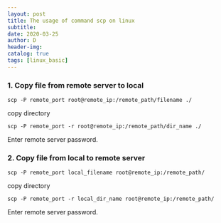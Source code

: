 ```yaml
---
layout: post
title: The usage of command scp on linux
subtitle:
date: 2020-03-25
author: D
header-img:
catalog: true
tags: [linux_basic]
---
```

### 1. Copy file from remote server to local
```
scp -P remote_port root@remote_ip:/remote_path/filename ./
```
copy directory 
```
scp -P remote_port -r root@remote_ip:/remote_path/dir_name ./
```
Enter remote server password.

### 2. Copy file from local to remote server 
```
scp -P remote_port local_filename root@remote_ip:/remote_path/
```
copy directory
```
scp -P remote_port -r local_dir_name root@remote_ip:/remote_path/
```
Enter remote server password.
